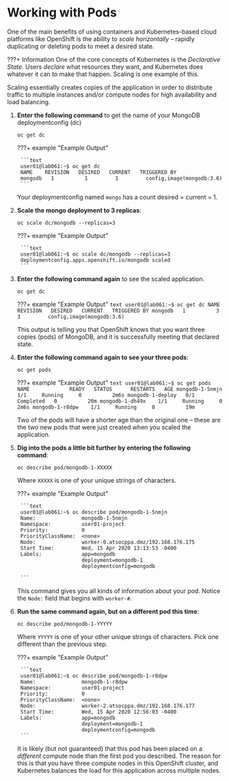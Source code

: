 # Working with Pods

One of the main benefits of using containers and Kubernetes-based cloud platforms like OpenShift is the ability to *scale horizontally* – rapidly duplicating or deleting pods to meet a desired state.

???+ Information
    One of the core concepts of Kubernetes is the *Declarative State*. Users *declare* what resources they want, and Kubernetes does whatever it can to make that happen. Scaling is one example of this.

Scaling essentially creates copies of the application in order to distribute traffic to multiple instances and/or compute nodes for high availability and load balancing.

1. **Enter the following command** to get the name of your MongoDB deploymentconfig (dc)

    ```text
    oc get dc
    ```

    ???+ example "Example Output"

        ```text
        user01@lab061:~$ oc get dc
        NAME    REVISION   DESIRED   CURRENT   TRIGGERED BY
        mongodb   1          1         1         config,image(mongodb:3.6)
        ```

    Your deploymentconfig named `mongo` has a count desired = current = 1.

1. **Scale the mongo deployment to 3 replicas**:

    ```text
    oc scale dc/mongodb --replicas=3
    ```

    ???+ example "Example Output"

        ```text
        user01@lab061:~$ oc scale dc/mongodb --replicas=3
        deploymentconfig.apps.openshift.io/mongodb scaled
        ```

1. **Enter the following command again** to see the scaled application.

    ```text
    oc get dc
    ```

    ???+ example "Example Output"
        ```text
        user01@lab061:~$ oc get dc
        NAME    REVISION   DESIRED   CURRENT   TRIGGERED BY
        mongodb   1          3         3         config,image(mongodb:3.6)
        ```

    This output is telling you that OpenShift knows that you want three copies (pods) of MongoDB, and it is successfully meeting that declared state.

1. **Enter the following command again to see your three pods**:

    ```text
    oc get pods
    ```

    ???+ example "Example Output"
        ```text
        user01@lab061:~$ oc get pods
        NAME             READY   STATUS      RESTARTS   AGE
        mongodb-1-5nmjn    1/1     Running     0          2m6s
        mongodb-1-deploy   0/1     Completed   0          20m
        mongodb-1-dh49x    1/1     Running     0          2m6s
        mongodb-1-r8dpw    1/1     Running     0          19m
        ```

    Two of the pods will have a shorter age than the original one – these are the two new pods that were just created when you scaled the application.

1. **Dig into the pods a little bit further by entering the following command**:

    ```text
    oc describe pod/mongodb-1-XXXXX
    ```

    Where `XXXXX` is one of your unique strings of characters.

    ???+ example "Example Output"

        ```text
        user01@lab061:~$ oc describe pod/mongodb-1-5nmjn
        Name:               mongodb-1-5nmjn
        Namespace:          user01-project
        Priority:           0
        PriorityClassName:  <none>
        Node:               worker-0.atsocppa.dmz/192.168.176.175
        Start Time:         Wed, 15 Apr 2020 13:13:53 -0400
        Labels:             app=mongodb
                            deployment=mongodb-1
                            deploymentconfig=mongodb

        ```

    This command gives you all kinds of information about your pod. Notice the `Node:` field that begins with `worker-#`.

1. **Run the same command again, but on a different pod this time**:

    ```text
    oc describe pod/mongodb-1-YYYYY
    ```

    Where `YYYYY` is one of your other unique strings of characters. Pick one different than the previous step.

    ???+ example "Example Output"

        ```text
        user01@lab061:~$ oc describe pod/mongodb-1-r8dpw
        Name:               mongodb-1-r8dpw
        Namespace:          user01-project
        Priority:           0
        PriorityClassName:  <none>
        Node:               worker-2.atsocppa.dmz/192.168.176.177
        Start Time:         Wed, 15 Apr 2020 12:56:03 -0400
        Labels:             app=mongodb
                            deployment=mongodb-1
                            deploymentconfig=mongodb
        ```

    It is likely (but not guaranteed) that this pod has been placed on a *different* compute node than the first pod you described. The reason for this is that you have three compute nodes in this OpenShift cluster, and Kubernetes balances the load for this application across multiple nodes.
